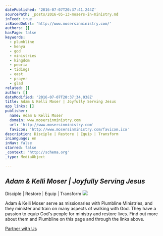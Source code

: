 ```yaml
---
datePublished: '2016-07-07T20:37:41.244Z'
sourcePath: _posts/2016-05-13-mosers-in-ministry.md
inFeed: true
isBasedOnUrl: 'http://www.mosersinministry.com/'
authors: []
hasPage: false
keywords:
  - plumbline
  - kenya
  - god
  - ministries
  - kingdom
  - peoria
  - tidings
  - east
  - prayer
  - glad
related: []
author: []
dateModified: '2016-07-07T20:37:34.038Z'
title: Adam & Kelli Moser | Joyfully Serving Jesus
app_links: []
publisher:
  name: Adam & Kelli Moser
  domain: www.mosersinministry.com
  url: 'http://www.mosersinministry.com'
  favicon: 'http://www.mosersinministry.com/favicon.ico'
description: Disciple | Restore | Equip | Transform
inLanguage: en
inNav: false
starred: false
_context: 'http://schema.org'
_type: MediaObject

---
```

## _Adam & Kelli Moser | Joyfully Serving Jesus_

Disciple | Restore | Equip | Transform
![](https://the-grid-user-content.s3-us-west-2.amazonaws.com/eb7c4efd-b6cb-4069-8b9d-ffd1fc94989a.jpg)

Adam & Kelli Moser serve as missionaries with Plumbline Ministries, and they minister and train on many aspects of walking with God. They have a passion to equip God's people for ministry and restore lives. Find out more about them and Plumbline on this page and through the links above.

[Partner with Us][0]

[0]: http://plumblineministries.givetransform.org/